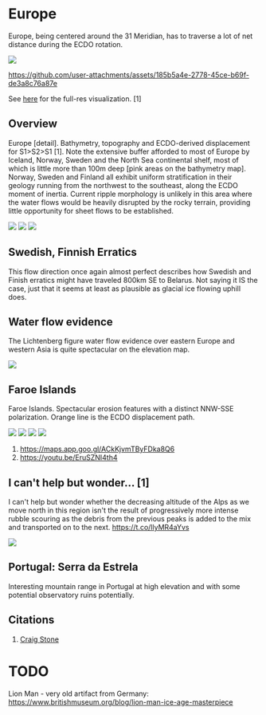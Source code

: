 # Europe

Europe, being centered around the 31 Meridian, has to traverse a lot of net distance during the ECDO rotation.

![](img/europe-elevation.png)

https://github.com/user-attachments/assets/185b5a4e-2778-45ce-b69f-de3a8c76a87e

See [here](https://github.com/sovrynn/ecdo/tree/master/6-LITERATURE-MEDIA/nobulart/ecdo-visualizations) for the full-res visualization. [1]

## Overview

Europe [detail]. Bathymetry, topography and ECDO-derived displacement for S1>S2>S1 [1].  Note the extensive buffer afforded to most of Europe by Iceland, Norway, Sweden and the North Sea continental shelf, most of which is little more than 100m deep [pink areas on the bathymetry map]. Norway, Sweden and Finland all exhibit uniform stratification in their geology running from the northwest to the southeast, along the ECDO moment of inertia. Current ripple morphology is unlikely in this area where the water flows would be heavily disrupted by the rocky terrain, providing little opportunity for sheet flows to be established.

![](img/europe-det1.jpg)
![](img/europe-det2.jpg)
![](img/europe-det3.jpg)

## Swedish, Finnish Erratics

This flow direction once again almost perfect describes how Swedish and Finish erratics might have traveled 800km SE to Belarus. Not saying it IS the case, just that it seems at least as plausible as glacial ice flowing uphill does.

## Water flow evidence

The Lichtenberg figure water flow evidence over eastern Europe and western Asia is quite spectacular on the elevation map.

![](img/europe-elev.jpg)

## Faroe Islands

Faroe Islands. Spectacular erosion features with a distinct NNW-SSE polarization. Orange line is the ECDO displacement path.

![](img/faroe1.jpg)
![](img/faroe2.jpg)
![](img/faroe3.jpg)
![](img/faroe4.jpg)

1. https://maps.app.goo.gl/ACkKjvmTByFDka8Q6
2. https://youtu.be/EruSZNI4th4

## I can't help but wonder... [1]

I can't help but wonder whether the decreasing altitude of the Alps as we move north in this region isn't the result of progressively more intense rubble scouring as the debris from the previous peaks is added to the mix and transported on to the next. https://t.co/llyMR4aYvs

![](img/1805051706230649064-GQzU8-mWkAA0jyN.jpg)

## Portugal: Serra da Estrela

Interesting mountain range in Portugal at high elevation and with some potential observatory ruins potentially.

## Citations

1. [Craig Stone](https://nobulart.com)

# TODO

Lion Man - very old artifact from Germany: https://www.britishmuseum.org/blog/lion-man-ice-age-masterpiece